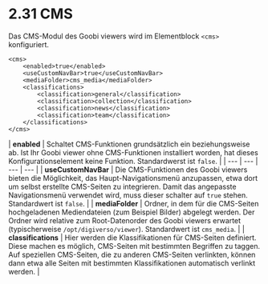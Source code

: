 # 2.31 CMS

Das CMS-Modul des Goobi viewers wird im Elementblock `<cms>` konfiguriert.

```markup
<cms>
    <enabled>true</enabled>
    <useCustomNavBar>true</useCustomNavBar>
    <mediaFolder>cms_media</mediaFolder>
    <classifications>
        <classification>general</classification>
        <classification>collection</classification>
        <classification>news</classification>
        <classification>team</classification>
    </classifications>
</cms>
```

| **enabled** | Schaltet CMS-Funktionen grundsätzlich ein beziehungsweise ab. Ist Ihr Goobi viewer ohne CMS-Funktionen installiert worden, hat dieses Konfigurationselement keine Funktion. Standardwerst ist `false`. |
| --- | --- | --- | --- |
| **useCustomNavBar** | Die CMS-Funktionen des Goobi viewers bieten die Möglichkeit, das Haupt-Navigationsmenü anzupassen, etwa dort um selbst erstellte CMS-Seiten zu integrieren. Damit das angepasste Navigationsmenü verwendet wird, muss dieser schalter auf `true` stehen. Standardwert ist `false`. |
| **mediaFolder** | Ordner, in dem für die CMS-Seiten hochgeladenen Mediendateien \(zum Beispiel Bilder\) abgelegt werden. Der Ordner wird relative zum Root-Datenorder des Goobi viewers erwartet \(typischerweise `/opt/digiverso/viewer`\). Standardwert ist `cms_media`. |
| **classifications** | Hier werden die Klassifikationen für CMS-Seiten definiert. Diese machen es möglich, CMS-Seiten mit bestimmten Begriffen zu taggen. Auf speziellen CMS-Seiten, die zu anderen CMS-Seiten verlinkten, können dann etwa alle Seiten mit bestimmten Klassifikationen automatisch verlinkt werden. |

